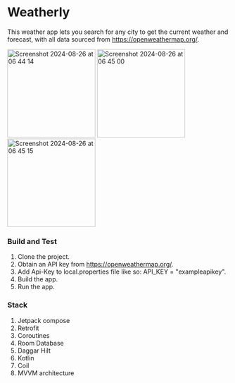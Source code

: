 # Weatherly
This weather app lets you search for any city to get the current weather and forecast, with all data sourced from <a>https://openweathermap.org/</a>.

<img width="200" alt="Screenshot 2024-08-26 at 06 44 14" src="https://github.com/user-attachments/assets/f6297cbc-41fb-4128-b4bf-68a2c746c96b">  
<img width="200" alt="Screenshot 2024-08-26 at 06 45 00" src="https://github.com/user-attachments/assets/2e45a9be-a2b2-4aeb-b4aa-3f7f5c3832e2">  <img width="200" alt="Screenshot 2024-08-26 at 06 45 15" src="https://github.com/user-attachments/assets/0dc8bb9f-db6f-41d5-90f0-0d20085919ad">

### Build and Test
1. Clone the project.
2. Obtain an API key from <a>https://openweathermap.org/</a>.
3. Add Api-Key to local.properties file like so: API_KEY = "exampleapikey".
4. Build the app.
5. Run the app.

### Stack
1. Jetpack compose
2. Retrofit
3. Coroutines
4. Room Database
5. Daggar Hilt
6. Kotlin
7. Coil
8. MVVM architecture
